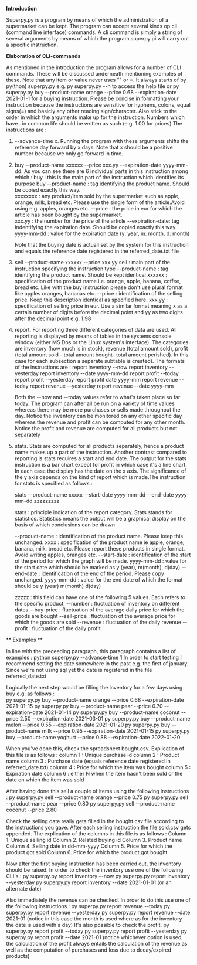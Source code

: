 **Introduction**

Superpy.py is a program by means of which the administration of a supermarket can be kept. The program can accept several kinds op cli (command line interface) commands. A cli command is simply a string of several arguments by means of which the program superpy.pi will carry out a specific instruction.

**Elaboration of CLI-commands**

As mentioned in the introduction the program allows for a number of CLI commands. These will be discussed underneath mentioning examples of these. Note that any item or value never uses "" or =. It always starts of by   py(thon) superpy.py e.g. py superpy.py --h to access the help file or 
py superpy.py buy --product-name orange --price 0.68 --expiration-date 2021-01-1 for a buying instruction. Please be concise in formatting your instruction because the instructions are sensitive for hyphens, colons, equal signs(=) and basicly any other reading sign/character. Also stick to the order in which the arguments make up for the instruction. Numbers which have . in common life should be written as such (e.g. 1.00 for prices) The instructions are :
1. --advance-time x. Running the program with these arguments shifts the reference day forward by x days. Note 
   that x should be a positive number because we only go forward in time.
2. buy --product-name xxxxxx --price xxx.yy --expiration-date yyyy-mm-dd. As you can see there are 6 individual 
   parts in this instruction among which :
   buy : this is the main part of the instruction which identifies its purpose buy
   --product-name   : tag identifying the product name. Should be copied exactly this way.  
   xxxxxxxx         : any product/item sold by the supermarket such as apple, orange, milk, bread etc. Please use the single form of the article.Avoid using e.g. apples, oranges etc. 
   --price          : the price in eur for which the article has been bought by the supermarket.  
   xxx.yy           : the number for the price of the article
   --expiration-date: tag indentifying the expiration date. Should be copied exactly this way.
   yyyy-mm-dd       : value for the expiration date (y: year, m: month, d: month)
   
   Note that the buying date is actuall set by the system for this instruction and equals the reference date 
   registered in the referred_date.txt file 
3. sell --product-name xxxxxx --price xxx.yy
   sell : main part of the instruction specifying the instruction type 
   --product-name : tag identifying the product name. Should be kept identical
   xxxxxx : specification of the product name i.e. orange, apple, banana, coffee, bread etc. Like with the buy 
instruction please don't use plural format like apples oranges, bananas etc. 
   --price : identification of the selling price. Keep this description identical as specified here.
   xxx.yy  : specification of selling price in eur. Use a similar format meaning x as a certain number of digits 
before the decimal point and yy as two digits after the decimal point e.g. 1.98
4. report. For reporting three different categories of data are used. All reporting is displayed by means 
   of tables in the systems console window (either MS Dos or the Linux system's interface). The categories are 
   inventory (how much is in stock), revenue (total amount sold), profit (total amount sold - total amount bought-
   total amount perished). In this case for each subsection a separate subtable is created). The formats of the
   instructions are :
   report inventory --now 
   report inventory --yesterday
   report inventory --date yyyy-mm-dd
   report profit --today 
   report profit --yesterday
   report profit date yyyy-mm
   report revenue --today
   report revenue --yesterday
   report revenue --date yyyy-mm 

   Both the --now and --today values refer to what's taken place so far today. The program can after all be run 
   on a variety of time values whereas there may be more purchases or sells made throughout the day. Notice the
   inventory can be monitored on any other specific day whereas the revenue and profit can be computed for any 
   other month. Notice the profit and revenue are computed for all products but not separately 
5. stats. Stats are computed for all products separately, hence a product name makes up a part of the                instruction. Another contrast compared to reporting is stats requires a start and end date. The output for the 
   stats instruction is a bar chart except for profit in which case it's a line chart. In each case the display
   has the date on the x axis. The significance of the y axis depends on the kind of report which is made.The 
   instruction for stats is specified as follows :

   stats --product-name xxxxx --start-date yyyy-mm-dd --end-date yyyy-mm-dd zzzzzzzzz
   
   stats : principle indication of the report category. Stats stands for statistics. Statistics means the output
will be a graphical display on the basis of which conclusions can be drawn
   
   --product-name : identification of the product name. Please keep this unchanged.
   xxxx  : specification of the product name ie apple, orange, banana, milk, bread etc. Please report these 
products in single format. Avoid writing apples, oranges etc. 
   --start-date : identification of the start of the period for which the graph will be made. 
   yyyy-mm-dd : value for the start date which should be marked as y (year), m(month), d(day)
   --end-date : identification of the end of the period. Please copy unchanged. 
   yyyy-mm-dd : value for the end date of which the format should be y (year) m(month) d(day)
   
   zzzzz  : this field can have one of the following 5 values. Each refers to the specific product. 
            --number : fluctuation of inventory on different dates
            --buy-price : fluctuation of the average daily price for which the goods are bought
            --sell-price : fluctuation of the average price for which the goods are sold
            --revenue : fluctuation of the daily revenue 
            --profit : fluctuation of the daily profit   


** Examples **

In line with the preceeding paragraph, this paragraph contains a list of examples :
python superpy.py --advance-time 1 In order to start testing I recommend setting the date somewhere in the past 
                                   e.g. the first of january. Since we're not using sql yet the date is 
                                   registered in the file referred_date.txt 

Logically the next step would be filling the inventory for a few days using buy e.g. as follows :                               
py superpy.py buy --product-name orange --price 0.68 --expiration-date 2021-01-15
py superpy.py buy --product-name pear --price 0.70 --expiration-date 2021-01-14
py superpy.py buy --product-name coconut --price 2.50 --expiration-date 2021-03-01
py superpy.py buy --product-name melon --price 0.55 --expiration-date 2021-01-20
py superpy.py buy --product-name milk --price 0.95 --expiration-date 2021-01-15
py superpy.py buy --product-name yoghurt --price 0.88 --expiration-date 2022-01-20

When you've done this, check the spreadsheet bought.csv. Explication of this file is as follows :
column 1 : Unique purchase id
column 2 : Product name
column 3 : Purchase date (equals reference date registered in referred_date.txt)
column 4 : Price for which the item was bought
column 5 : Expiration date 
column 6 : either N when the item hasn't been sold or the date on which the item was sold 

After having done this sell a couple of items using the following instructions :
py superpy.py sell --product-name orange --price 0.75
py superpy.py sell --product-name pear --price 0.80
py superpy.py sell --product-name coconut --price 2.80

Check the selling date really gets filled in the bought.csv file according to the instructions you gave. 
After each selling instruction the file sold.csv gets appended. The explication of the columns in this file is as follows :
Column 1. Unique selling id
Column 2. Related buying id 
Column 3. Product name
Column 4. Selling date in dd-mm-yyyy
Column 5. Price for which the product got sold 
Column 6. Price for which the product got bought

Now after the first buying instruction has been carried out, the inventory should be raised. In order to check the inventory use one of the following CLI's :
py superpy.py report inventory –-now
py superpy.py report inventory --yesterday 
py superpy.py report inventory --date 2021-01-01 (or an alternate date)

Also immediately the revenue can be checked. In order to do this use one of the following instructions :
py superpy.py report revenue --today
py superpy.py report revenue --yesterday
py superpy.py report revenue --date 2021-01  (notice in this case the month is used where as for the inventory 
                                              the date is used with a day)
It's also possible to check the profit. 
py superpy.py report profit --today
py superpy.py report profit --yesterday
py superpy.py report profit --date 2021-01 (notice whichever option is used, the calculation of the profit always 
                                            entails the calculation of the revenue as well as the computation of 
                                            purchases and loss due to decay/expired products)




